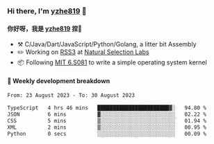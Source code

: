 ### Hi there, I'm [yzhe819](https://github.com/yzhe819) 👋

#### 你好呀，我是 [yzhe819](https://github.com/yzhe819) 捏👋

- :hammer_and_pick: C/Java/Dart/JavaScript/Python/Golang, a litter bit Assembly
- :pencil2: Working on [RSS3](https://github.com/NaturalSelectionLabs/RSS3) at [Natural Selection Labs](https://github.com/NaturalSelectionLabs)
- 📦 Following [MIT 6.S081](https://pdos.csail.mit.edu/6.S081/2020/) to write a simple operating system kernel



#### 📝 Weekly development breakdown

<!--START_SECTION:waka-->

```txt
From: 23 August 2023 - To: 30 August 2023

TypeScript   4 hrs 46 mins   ███████████████████████▓░   94.80 %
JSON         6 mins          ▓░░░░░░░░░░░░░░░░░░░░░░░░   02.22 %
CSS          5 mins          ▒░░░░░░░░░░░░░░░░░░░░░░░░   01.94 %
XML          2 mins          ▒░░░░░░░░░░░░░░░░░░░░░░░░   00.95 %
Python       0 secs          ░░░░░░░░░░░░░░░░░░░░░░░░░   00.09 %
```

<!--END_SECTION:waka-->




